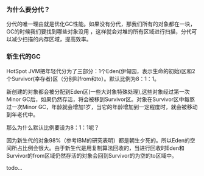 ### 为什么要分代？
分代的唯一理由就是优化GC性能。如果没有分代，那我们所有的对象都在一块，GC的时候我们要找到哪些对象没用
，这样就会对堆的所有区域进行扫描，分代可以减少扫描的内存区域，提高效率。
### 新生代的GC
HotSpot JVM把年轻代分为了三部分：1个Eden(伊甸园，表示生命的初始)区和2个Survivor(幸存者)区（分别叫from和to）。默认比例为8：1：1。 

新创建的对象都会被分配到Eden区(一些大对象特殊处理),这些对象经过第一次Minor GC后，如果仍然存活，将会被移到Survivor区。对象在Survivor区中每熬过一次Minor GC，年龄就会增加1岁，当它的年龄增加到一定程度时，就会被移动到年老代中。  

那么为什么默认比例要设为8：1：1呢？  

因为新生代的对象98%（参考IBM的研究表明）都是朝生夕死的。所以Eden的空间所占比例会很大。由于新生代是用复制算法回收的，当进行回收时Eden和Survivor的from区域仍然存活的对象会回到Survivor的为空的to区域中。

todo...
